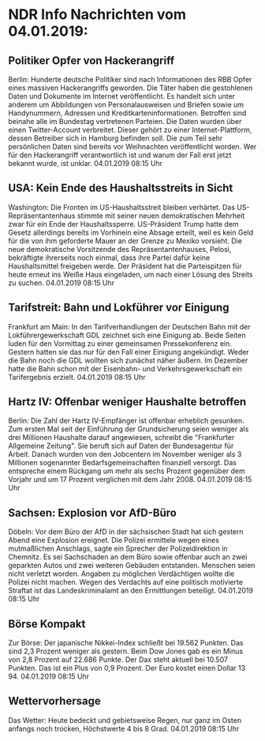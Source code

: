 # NDR Info Nachrichten vom 04.01.2019:


## Politiker Opfer von Hackerangriff
Berlin: Hunderte deutsche Politiker sind nach Informationen des RBB Opfer eines massiven Hackerangriffs geworden. Die Täter haben die gestohlenen Daten und Dokumente im Internet veröffentlicht. Es handelt sich unter anderem um Abbildungen von Personalausweisen und Briefen sowie um Handynummern, Adressen und Kreditkarteninformationen. Betroffen sind beinahe alle im Bundestag vertretenen Parteien. Die Daten wurden über einen Twitter-Account verbreitet. Dieser gehört zu einer Internet-Plattform, dessen Betreiber sich in Hamburg befinden soll. Die zum Teil sehr persönlichen Daten sind bereits vor Weihnachten veröffentlicht worden. Wer für den Hackerangriff verantwortlich ist und warum der Fall erst jetzt bekannt wurde, ist unklar. 04.01.2019 08:15 Uhr 

## USA: Kein Ende des Haushaltsstreits in Sicht
Washington: Die Fronten im US-Haushaltsstreit bleiben verhärtet. Das US-Repräsentantenhaus stimmte mit seiner neuen demokratischen Mehrheit zwar für ein Ende der Haushaltssperre. US-Präsident Trump hatte dem Gesetz allerdings bereits im Vorhinein eine Absage erteilt, weil es kein Geld für die von ihm geforderte Mauer an der Grenze zu Mexiko vorsieht. Die neue demokratische Vorsitzende des Repräsentantenhauses, Pelosi, bekräftigte ihrerseits noch einmal, dass ihre Partei dafür keine Haushaltsmittel freigeben werde. Der Präsident hat die Parteispitzen für heute erneut ins Weiße Haus eingeladen, um nach einer Lösung des Streits zu suchen. 04.01.2019 08:15 Uhr 

## Tarifstreit: Bahn und Lokführer vor Einigung
Frankfurt am Main: In den Tarifverhandlungen der Deutschen Bahn mit der Lokführergewerkschaft GDL zeichnet sich eine Einigung ab. Beide Seiten luden für den Vormittag zu einer gemeinsamen Pressekonferenz ein. Gestern hatten sie das nur für den Fall einer Einigung angekündigt. Weder die Bahn noch die GDL wollten sich zunächst näher äußern. Im Dezember hatte die Bahn schon mit der Eisenbahn- und Verkehrsgewerkschaft ein Tarifergebnis erzielt. 04.01.2019 08:15 Uhr 

## Hartz IV: Offenbar weniger Haushalte betroffen
Berlin: Die Zahl der Hartz IV-Empfänger ist offenbar erheblich gesunken. Zum ersten Mal seit der Einführung der Grundsicherung seien weniger als drei Millionen Haushalte darauf angewiesen, schreibt die "Frankfurter Allgemeine Zeitung". Sie beruft sich auf Daten der Bundesagentur für Arbeit. Danach wurden von den Jobcentern im November weniger als 3 Millionen sogenannter Bedarfsgemeinschaften finanziell versorgt. Das entspreche einem Rückgang um mehr als sechs Prozent gegenüber dem Vorjahr und um 17 Prozent verglichen mit dem Jahr 2008. 04.01.2019 08:15 Uhr 

## Sachsen: Explosion vor AfD-Büro
Döbeln: Vor dem Büro der AfD in der sächsischen Stadt hat sich gestern Abend eine Explosion ereignet. Die Polizei ermittele wegen eines mutmaßlichen Anschlags, sagte ein Sprecher der Polizeidirektion in Chemnitz. Es sei Sachschaden an dem Büro sowie offenbar auch an zwei geparkten Autos und zwei weiteren Gebäuden entstanden. Menschen seien nicht verletzt worden. Angaben zu möglichen Verdächtigen wollte die Polizei nicht machen. Wegen des Verdachts auf eine politisch motivierte Straftat ist das Landeskriminalamt an den Ermittlungen beteiligt. 04.01.2019 08:15 Uhr 

## Börse Kompakt
Zur Börse: Der japanische Nikkei-Index schließt bei 19.562 Punkten. Das sind 2,3 Prozent weniger als gestern. Beim Dow Jones gab es ein Minus von 2,8 Prozent auf 22.686 Punkte. Der Dax steht aktuell bei 10.507 Punkten. Das ist ein Plus von 0,9 Prozent. Der Euro kostet einen Dollar 13 94. 04.01.2019 08:15 Uhr 

## Wettervorhersage
Das Wetter: Heute bedeckt und gebietsweise Regen, nur ganz im Osten anfangs noch trocken, Höchstwerte 4 bis 8 Grad. 04.01.2019 08:15 Uhr 
